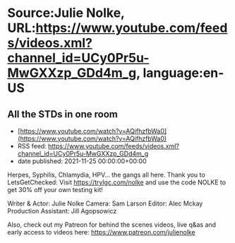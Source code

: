 # Source:Julie Nolke, URL:https://www.youtube.com/feeds/videos.xml?channel_id=UCy0Pr5u-MwGXXzp_GDd4m_g, language:en-US

## All the STDs in one room
 - [https://www.youtube.com/watch?v=AQifhzfbWa0](https://www.youtube.com/watch?v=AQifhzfbWa0)
 - RSS feed: https://www.youtube.com/feeds/videos.xml?channel_id=UCy0Pr5u-MwGXXzp_GDd4m_g
 - date published: 2021-11-25 00:00:00+00:00

Herpes, Syphilis, Chlamydia, HPV... the gangs all here. Thank you to LetsGetChecked: Visit https://trylgc.com/nolke and use the code NOLKE to get 30% off your own testing kit!

Writer & Actor: Julie Nolke
Camera: Sam Larson
Editor: Alec Mckay
Production Assistant: Jill Agopsowicz

Also, check out my Patreon for behind the scenes videos, live q&as and early access to videos here: https://www.patreon.com/julienolke

